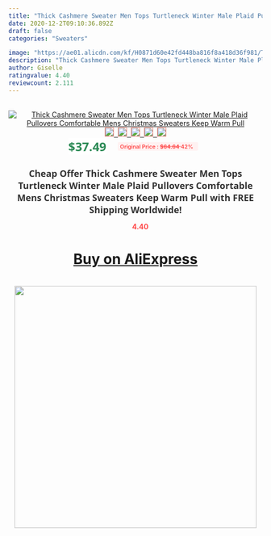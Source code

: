 ```yaml
---
title: "Thick Cashmere Sweater Men Tops Turtleneck Winter Male Plaid Pullovers Comfortable Mens Christmas Sweaters Keep Warm Pull"
date: 2020-12-2T09:10:36.892Z
draft: false
categories: "Sweaters"

image: "https://ae01.alicdn.com/kf/H0871d60e42fd448ba816f8a418d36f981/Thick-Cashmere-Sweater-Men-Tops-Turtleneck-Winter-Male-Plaid-Pullovers-Comfortable-Mens-Christmas-Sweaters-Keep-Warm.jpg"
description: "Thick Cashmere Sweater Men Tops Turtleneck Winter Male Plaid Pullovers Comfortable Mens Christmas Sweaters Keep Warm Pull"
author: Giselle
ratingvalue: 4.40
reviewcount: 2.111
---
```

<br>
<div style="text-align: center;">
<a href="https://s.click.aliexpress.com/e/_ABKQAv" target="_blank" rel="nofollow noopener noreferrer"><img alt="Thick Cashmere Sweater Men Tops Turtleneck Winter Male Plaid Pullovers Comfortable Mens Christmas Sweaters Keep Warm Pull" class="magnifier-image" src="https://ae01.alicdn.com/kf/H0871d60e42fd448ba816f8a418d36f981/Thick-Cashmere-Sweater-Men-Tops-Turtleneck-Winter-Male-Plaid-Pullovers-Comfortable-Mens-Christmas-Sweaters-Keep-Warm.jpg_640x640.jpg">
<br>
<img style="border:1px solid salmon" src="https://ae01.alicdn.com/kf/H0871d60e42fd448ba816f8a418d36f981/Thick-Cashmere-Sweater-Men-Tops-Turtleneck-Winter-Male-Plaid-Pullovers-Comfortable-Mens-Christmas-Sweaters-Keep-Warm.jpg_120x120.jpg">&nbsp;&nbsp;<img style="border:1px solid salmon" src="https://ae01.alicdn.com/kf/Hf04ea999c9dd4e3ba3fbe525b0e3d6ede/Thick-Cashmere-Sweater-Men-Tops-Turtleneck-Winter-Male-Plaid-Pullovers-Comfortable-Mens-Christmas-Sweaters-Keep-Warm.jpg_120x120.jpg">&nbsp;&nbsp;<img style="border:1px solid salmon" src="https://ae01.alicdn.com/kf/H6b569276e99f44b990025015ad97e1f3a/Thick-Cashmere-Sweater-Men-Tops-Turtleneck-Winter-Male-Plaid-Pullovers-Comfortable-Mens-Christmas-Sweaters-Keep-Warm.jpg_120x120.jpg">&nbsp;&nbsp;<img style="border:1px solid salmon" src="https://ae01.alicdn.com/kf/Ha3a322faef3d4dd988b375a435318051J/Thick-Cashmere-Sweater-Men-Tops-Turtleneck-Winter-Male-Plaid-Pullovers-Comfortable-Mens-Christmas-Sweaters-Keep-Warm.jpg_120x120.jpg">&nbsp;&nbsp;<img style="border:1px solid salmon" src="https://ae01.alicdn.com/kf/Hde856d31366a4cfe907fbc05c5dac452t/Thick-Cashmere-Sweater-Men-Tops-Turtleneck-Winter-Male-Plaid-Pullovers-Comfortable-Mens-Christmas-Sweaters-Keep-Warm.jpg_120x120.jpg"></a></div><br0>
<div style="text-align: center;"><span style="background-color: white; border: 0px; box-sizing: border-box; color: seagreen; display: inline-block; font-family: &quot;open sans&quot; , &quot;arial&quot; , &quot;helvetica&quot; , sans-serif , &quot;heiti&quot;; font-size: 24px; font-stretch: inherit; font-weight: 700; line-height: inherit; margin: 0px 10px 0px 0px; padding: 0px; vertical-align: middle;">$37.49 </span>
<span style="background: rgb(255 , 241 , 241); border-radius: 3px; border: 0px; box-sizing: border-box; color: #ff4747; display: inline-block; font-family: inherit; font-size: 12px; font-stretch: inherit; font-style: inherit; font-variant: inherit; font-weight: 600; line-height: inherit; margin: 0px; padding: 2px 5px; transform: scale(0.9); vertical-align: middle;">Original Price : <b style="text-decoration: line-through;">$64.64 </b> 42%&nbsp;&nbsp;</span></div>
<h1 style="color: #333333; display: inline-block; font-family: &quot;open sans&quot; , &quot;arial&quot; , &quot;helvetica&quot; , sans-serif , &quot;heiti&quot;; font-size: 18px; font-stretch: inherit; font-weight: 700; text-align: center;">Cheap Offer Thick Cashmere Sweater Men Tops Turtleneck Winter Male Plaid Pullovers Comfortable Mens Christmas Sweaters Keep Warm Pull with FREE Shipping Worldwide!</h1>
<div style="color: #ff4747; text-align: center;">
<img src="https://4.bp.blogspot.com/-M0ZcTcb-5uY/XleCXlxnR4I/AAAAAAAAAEc/OrjgMkXV1oMQFaCRZj5HQwOCBcu3w1FegCPcBGAYYCw/s1600/star.png" style="height: 15px;">&nbsp;<b>4.40</b></div>
<div class="button_cont" align="center"><a class="buynow_a" href="https://s.click.aliexpress.com/e/_ABKQAv" target="_blank" rel="nofollow noopener noreferrer"><H1>Buy on AliExpress</H1></a></div><br>
<div class="separator" style="clear: both; text-align: center;">
<img src="https://lh3.googleusercontent.com/-pTy5HemUv9M/XlePHvY0dAI/AAAAAAAAAE4/0nX5iRUoIWY8eMW9Dpxeirr157OZliDIgCLcBGAsYHQ/s1600/badge.gif" width="480">
</div>

